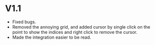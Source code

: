 # V1.1
* Fixed bugs.
* Removed the annoying grid, and added cursor by single click on the point to show the indices and right click to remove the cursor.
* Made the integration easier to be read.
